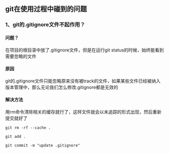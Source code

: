## git在使用过程中碰到的问题

### 1、git的.gitignore文件不起作用？

#### 问题？
在项目的根目录中放了.gitignore文件，但是在运行git status的时候，始终能看到需要忽略的文件

#### 原因
git的.gitignore文件只能忽略原来没有被track的文件，如果某些文件已经被纳入版本管理中，那么无论我们怎么修改.gitignore都是无效的

#### 解决方法
用rm命令清除相关的缓存就行了，这样文件就会以未追踪的形式出现，然后重新提交就好了

``` 
git rm -rf --cache .
 
git add .

git commit -m "update .gitignore"

```


